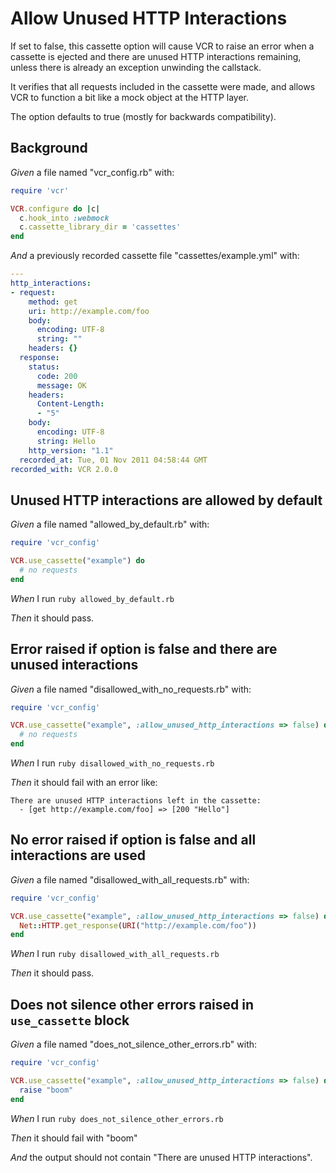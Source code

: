 # Allow Unused HTTP Interactions

If set to false, this cassette option will cause VCR to raise an error
  when a cassette is ejected and there are unused HTTP interactions remaining,
  unless there is already an exception unwinding the callstack.

  It verifies that all requests included in the cassette were made, and allows
  VCR to function a bit like a mock object at the HTTP layer.

  The option defaults to true (mostly for backwards compatibility).

## Background

_Given_ a file named "vcr_config.rb" with:

```ruby
require 'vcr'

VCR.configure do |c|
  c.hook_into :webmock
  c.cassette_library_dir = 'cassettes'
end
```

_And_ a previously recorded cassette file "cassettes/example.yml" with:

```yml
--- 
http_interactions: 
- request: 
    method: get
    uri: http://example.com/foo
    body: 
      encoding: UTF-8
      string: ""
    headers: {}
  response: 
    status: 
      code: 200
      message: OK
    headers: 
      Content-Length: 
      - "5"
    body: 
      encoding: UTF-8
      string: Hello
    http_version: "1.1"
  recorded_at: Tue, 01 Nov 2011 04:58:44 GMT
recorded_with: VCR 2.0.0
```

## Unused HTTP interactions are allowed by default

_Given_ a file named "allowed_by_default.rb" with:

```ruby
require 'vcr_config'

VCR.use_cassette("example") do
  # no requests
end
```

_When_ I run `ruby allowed_by_default.rb`

_Then_ it should pass.

## Error raised if option is false and there are unused interactions

_Given_ a file named "disallowed_with_no_requests.rb" with:

```ruby
require 'vcr_config'

VCR.use_cassette("example", :allow_unused_http_interactions => false) do
  # no requests
end
```

_When_ I run `ruby disallowed_with_no_requests.rb`

_Then_ it should fail with an error like:

```
There are unused HTTP interactions left in the cassette:
  - [get http://example.com/foo] => [200 "Hello"]
```

## No error raised if option is false and all interactions are used

_Given_ a file named "disallowed_with_all_requests.rb" with:

```ruby
require 'vcr_config'

VCR.use_cassette("example", :allow_unused_http_interactions => false) do
  Net::HTTP.get_response(URI("http://example.com/foo"))
end
```

_When_ I run `ruby disallowed_with_all_requests.rb`

_Then_ it should pass.

## Does not silence other errors raised in `use_cassette` block

_Given_ a file named "does_not_silence_other_errors.rb" with:

```ruby
require 'vcr_config'

VCR.use_cassette("example", :allow_unused_http_interactions => false) do
  raise "boom"
end
```

_When_ I run `ruby does_not_silence_other_errors.rb`

_Then_ it should fail with "boom"

_And_ the output should not contain "There are unused HTTP interactions".
